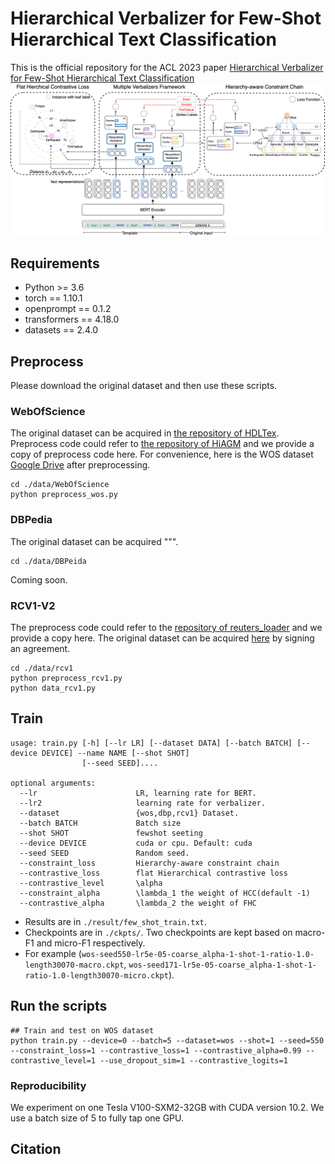 
# Hierarchical Verbalizer for Few-Shot Hierarchical Text Classification

This is the official repository for the ACL 2023 paper
[Hierarchical Verbalizer for Few-Shot Hierarchical Text Classification](https://arxiv.org/)
![DataConstruction](./image/overview.png)
## Requirements

* Python >= 3.6
* torch == 1.10.1
* openprompt == 0.1.2
* transformers == 4.18.0
* datasets == 2.4.0

## Preprocess

Please download the original dataset and then use these scripts.

### WebOfScience

The original dataset can be acquired in [the repository of HDLTex](https://github.com/kk7nc/HDLTex). Preprocess code could refer to [the repository of HiAGM](https://github.com/Alibaba-NLP/HiAGM) and we provide a copy of preprocess code here. For convenience, here is the WOS dataset [Google Drive](https://drive.google.com/file/d/1UuVDd3uEVVFcuy6i-LdZUo6SHJSMQ1-b/view?usp=share_link) after preprocessing.
```shell
cd ./data/WebOfScience
python preprocess_wos.py
```

### DBPedia

The original dataset can be acquired """.

```shell
cd ./data/DBPeida
```
Coming soon.


### RCV1-V2

The preprocess code could refer to the [repository of reuters_loader](https://github.com/ductri/reuters_loader) and we provide a copy here. The original dataset can be acquired [here](https://trec.nist.gov/data/reuters/reuters.html) by signing an agreement.

```shell
cd ./data/rcv1
python preprocess_rcv1.py
python data_rcv1.py
```

## Train

```
usage: train.py [-h] [--lr LR] [--dataset DATA] [--batch BATCH] [--device DEVICE] --name NAME [--shot SHOT]
                [--seed SEED]....

optional arguments:
  --lr                      LR, learning rate for BERT.                   
  --lr2                     learning rate for verbalizer.
  --dataset                 {wos,dbp,rcv1} Dataset.
  --batch BATCH             Batch size
  --shot SHOT               fewshot seeting
  --device DEVICE           cuda or cpu. Default: cuda
  --seed SEED               Random seed.
  --constraint_loss         Hierarchy-aware constraint chain
  --contrastive_loss        flat Hierarchical contrastive loss
  --contrastive_level       \alpha
  --constraint_alpha        \lambda_1 the weight of HCC(default -1)
  --contrastive_alpha       \lambda_2 the weight of FHC
```

- Results are in `./result/few_shot_train.txt`.
- Checkpoints are in `./ckpts/`. Two checkpoints are kept based on macro-F1 and micro-F1 respectively.
- For example (`wos-seed550-lr5e-05-coarse_alpha-1-shot-1-ratio-1.0-length30070-macro.ckpt`, 
`wos-seed171-lr5e-05-coarse_alpha-1-shot-1-ratio-1.0-length30070-micro.ckpt`).

## Run the scripts
```shell
## Train and test on WOS dataset
python train.py --device=0 --batch=5 --dataset=wos --shot=1 --seed=550 --constraint_loss=1 --contrastive_loss=1 --contrastive_alpha=0.99 --contrastive_level=1 --use_dropout_sim=1 --contrastive_logits=1
```

### Reproducibility

We experiment on one Tesla V100-SXM2-32GB with CUDA version $10.2$. We use a batch size of $5$ to fully tap one GPU.

## Citation
